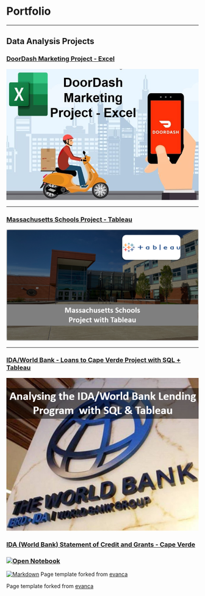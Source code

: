 # Portfolio

- - -

## Data Analysis Projects

### [DoorDash Marketing Project - Excel](https://www.linkedin.com/pulse/doordash-marketing-project-excel-kelton-garcia-santos/)

[<img src="images/projects/Doordash/doordash.jpg?raw=true">](https://www.linkedin.com/pulse/doordash-marketing-project-excel-kelton-garcia-santos/)

- - -

### [Massachusetts Schools Project - Tableau](projects/tableau_project.md)

[<img src="images/projects/Mass_tableau/school.PNG?raw=true">](/tableau_project.md)

- - -

### [IDA/World Bank - Loans to Cape Verde Project with SQL + Tableau](projects/worldbank_project.md)

[<img src="images/projects/world_bank/home.PNG?raw=true">](projects/worldbank_project.md)

### [IDA (World Bank) Statement of Credit and Grants - Cape Verde](projects/worldbank_project.md)
### [![Open Notebook](https://img.shields.io/badge/Jupyter-Open_Notebook-blue?logo=Jupyter)](projects/worldbank_project.html)

[![Markdown](https://img.shields.io/badge/.md-Open_Notebook-bluevilet)](projects/worldbank_project.html)
Page template forked from <a href="https://github.com/evanca/quick-portfolio">evanca</a>

Page template forked from <a href="https://github.com/evanca/quick-portfolio">evanca</a>